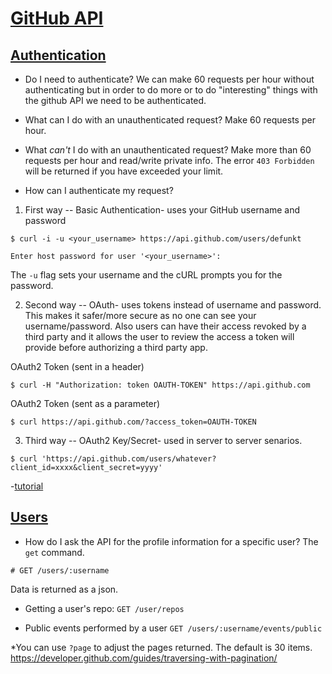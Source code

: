 # [GitHub API](https://developer.github.com/v3/)

## [Authentication](https://developer.github.com/v3/#authentication)

* Do I need to authenticate? 
We can make 60 requests per hour without authenticating but in order to do more or to do "interesting" things with the github API we need to be authenticated.

* What can I do with an unauthenticated request? 
Make 60 requests per hour. 

* What _can't_ I do with an unauthenticated request? 
Make more than 60 requests per hour and read/write private info. The error `403 Forbidden` will be returned if you have exceeded your limit.

* How can I authenticate my request?

1. First way -- Basic Authentication- uses your GitHub username and password
```
$ curl -i -u <your_username> https://api.github.com/users/defunkt

Enter host password for user '<your_username>':
```
The `-u` flag sets your username and the cURL prompts you for the password.  

2. Second way -- OAuth- uses tokens instead of username and password. This makes it safer/more secure as no one can see your username/password. Also users can have their access revoked by a third party and it allows the user to review the access a token will provide before authorizing a third party app. 

OAuth2 Token (sent in a header)
```
$ curl -H "Authorization: token OAUTH-TOKEN" https://api.github.com
```
OAuth2 Token (sent as a parameter)
```
$ curl https://api.github.com/?access_token=OAUTH-TOKEN
```
3. Third way -- OAuth2 Key/Secret- used in server to server senarios.
```
$ curl 'https://api.github.com/users/whatever?client_id=xxxx&client_secret=yyyy'
```

-[tutorial](https://developer.github.com/guides/getting-started/)



## [Users](https://developer.github.com/v3/users/)

* How do I ask the API for the profile information for a specific user?
The `get` command.  
```
# GET /users/:username
```
Data is returned as a json.

* Getting a user's repo:
`GET /user/repos`

* Public events performed by a user
`GET /users/:username/events/public`

*You can use `?page` to adjust the pages returned. The default is 30 items. https://developer.github.com/guides/traversing-with-pagination/
